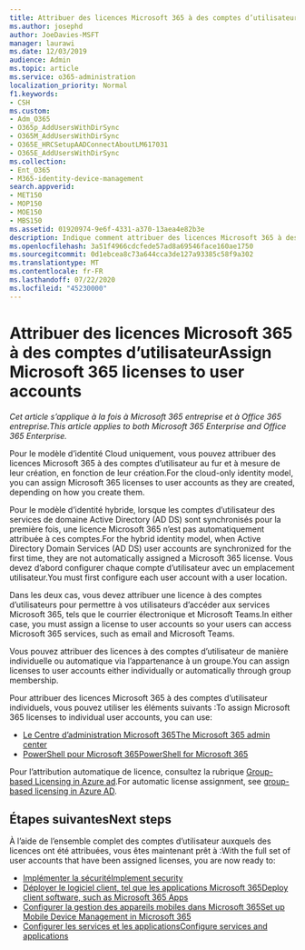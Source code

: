 ```yaml
---
title: Attribuer des licences Microsoft 365 à des comptes d’utilisateur
ms.author: josephd
author: JoeDavies-MSFT
manager: laurawi
ms.date: 12/03/2019
audience: Admin
ms.topic: article
ms.service: o365-administration
localization_priority: Normal
f1.keywords:
- CSH
ms.custom:
- Adm_O365
- O365p_AddUsersWithDirSync
- O365M_AddUsersWithDirSync
- O365E_HRCSetupAADConnectAboutLM617031
- O365E_AddUsersWithDirSync
ms.collection:
- Ent_O365
- M365-identity-device-management
search.appverid:
- MET150
- MOP150
- MOE150
- MBS150
ms.assetid: 01920974-9e6f-4331-a370-13aea4e82b3e
description: Indique comment attribuer des licences Microsoft 365 à des comptes d’utilisateur, individuellement ou en fonction de l’appartenance au groupe.
ms.openlocfilehash: 3a51f4966cdcfede57ad8a69546face160ae1750
ms.sourcegitcommit: 0d1ebcea8c73a644cca3de127a93385c58f9a302
ms.translationtype: MT
ms.contentlocale: fr-FR
ms.lasthandoff: 07/22/2020
ms.locfileid: "45230000"
---
```

# <a name="assign-microsoft-365-licenses-to-user-accounts"></a><span data-ttu-id="9e37f-103">Attribuer des licences Microsoft 365 à des comptes d’utilisateur</span><span class="sxs-lookup"><span data-stu-id="9e37f-103">Assign Microsoft 365 licenses to user accounts</span></span>

<span data-ttu-id="9e37f-104">*Cet article s’applique à la fois à Microsoft 365 entreprise et à Office 365 entreprise.*</span><span class="sxs-lookup"><span data-stu-id="9e37f-104">*This article applies to both Microsoft 365 Enterprise and Office 365 Enterprise.*</span></span>

<span data-ttu-id="9e37f-105">Pour le modèle d’identité Cloud uniquement, vous pouvez attribuer des licences Microsoft 365 à des comptes d’utilisateur au fur et à mesure de leur création, en fonction de leur création.</span><span class="sxs-lookup"><span data-stu-id="9e37f-105">For the cloud-only identity model, you can assign Microsoft 365 licenses to user accounts as they are created, depending on how you create them.</span></span>

<span data-ttu-id="9e37f-106">Pour le modèle d’identité hybride, lorsque les comptes d’utilisateur des services de domaine Active Directory (AD DS) sont synchronisés pour la première fois, une licence Microsoft 365 n’est pas automatiquement attribuée à ces comptes.</span><span class="sxs-lookup"><span data-stu-id="9e37f-106">For the hybrid identity model, when Active Directory Domain Services (AD DS) user accounts are synchronized for the first time, they are not automatically assigned a Microsoft 365 license.</span></span> <span data-ttu-id="9e37f-107">Vous devez d’abord configurer chaque compte d’utilisateur avec un emplacement utilisateur.</span><span class="sxs-lookup"><span data-stu-id="9e37f-107">You must first configure each user account with a user location.</span></span>

<span data-ttu-id="9e37f-108">Dans les deux cas, vous devez attribuer une licence à des comptes d’utilisateurs pour permettre à vos utilisateurs d’accéder aux services Microsoft 365, tels que le courrier électronique et Microsoft Teams.</span><span class="sxs-lookup"><span data-stu-id="9e37f-108">In either case, you must assign a license to user accounts so your users can access Microsoft 365 services, such as email and Microsoft Teams.</span></span>

<span data-ttu-id="9e37f-109">Vous pouvez attribuer des licences à des comptes d’utilisateur de manière individuelle ou automatique via l’appartenance à un groupe.</span><span class="sxs-lookup"><span data-stu-id="9e37f-109">You can assign licenses to user accounts either individually or automatically through group membership.</span></span>

<span data-ttu-id="9e37f-110">Pour attribuer des licences Microsoft 365 à des comptes d’utilisateur individuels, vous pouvez utiliser les éléments suivants :</span><span class="sxs-lookup"><span data-stu-id="9e37f-110">To assign Microsoft 365 licenses to individual user accounts, you can use:</span></span>

- [<span data-ttu-id="9e37f-111">Le Centre d’administration Microsoft 365</span><span class="sxs-lookup"><span data-stu-id="9e37f-111">The Microsoft 365 admin center</span></span>](https://docs.microsoft.com/microsoft-365/admin/manage/assign-licenses-to-users)
- [<span data-ttu-id="9e37f-112">PowerShell pour Microsoft 365</span><span class="sxs-lookup"><span data-stu-id="9e37f-112">PowerShell for Microsoft 365</span></span>](https://docs.microsoft.com/office365/enterprise/powershell/assign-licenses-to-user-accounts-with-office-365-powershell)

<span data-ttu-id="9e37f-113">Pour l’attribution automatique de licence, consultez la rubrique [Group-based Licensing in Azure ad](https://docs.microsoft.com/azure/active-directory/fundamentals/active-directory-licensing-whatis-azure-portal).</span><span class="sxs-lookup"><span data-stu-id="9e37f-113">For automatic license assignment, see [group-based licensing in Azure AD](https://docs.microsoft.com/azure/active-directory/fundamentals/active-directory-licensing-whatis-azure-portal).</span></span>

## <a name="next-steps"></a><span data-ttu-id="9e37f-114">Étapes suivantes</span><span class="sxs-lookup"><span data-stu-id="9e37f-114">Next steps</span></span>

<span data-ttu-id="9e37f-115">À l’aide de l’ensemble complet des comptes d’utilisateur auxquels des licences ont été attribuées, vous êtes maintenant prêt à :</span><span class="sxs-lookup"><span data-stu-id="9e37f-115">With the full set of user accounts that have been assigned licenses, you are now ready to:</span></span>

- [<span data-ttu-id="9e37f-116">Implémenter la sécurité</span><span class="sxs-lookup"><span data-stu-id="9e37f-116">Implement security</span></span>](https://docs.microsoft.com/microsoft-365/security/office-365-security/security-roadmap)
- [<span data-ttu-id="9e37f-117">Déployer le logiciel client, tel que les applications Microsoft 365</span><span class="sxs-lookup"><span data-stu-id="9e37f-117">Deploy client software, such as Microsoft 365 Apps</span></span>](https://docs.microsoft.com/DeployOffice/deployment-guide-microsoft-365-apps)
- [<span data-ttu-id="9e37f-118">Configurer la gestion des appareils mobiles dans Microsoft 365</span><span class="sxs-lookup"><span data-stu-id="9e37f-118">Set up Mobile Device Management in Microsoft 365</span></span>](https://support.office.com/article/set-up-mobile-device-management-mdm-in-office-365-dd892318-bc44-4eb1-af00-9db5430be3cd)
- [<span data-ttu-id="9e37f-119">Configurer les services et les applications</span><span class="sxs-lookup"><span data-stu-id="9e37f-119">Configure services and applications</span></span>](configure-services-and-applications.md)
